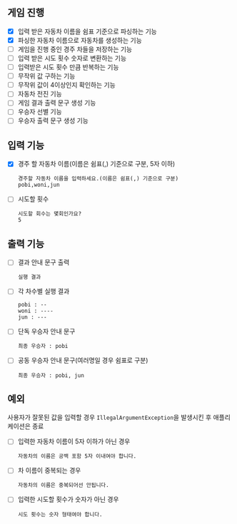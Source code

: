 
## 게임 진행
- [x] 입력 받은 자동차 이름을 쉼표 기준으로 파싱하는 기능
- [x] 파싱한 자동차 이름으로 자동차를 생성하는 기능
- [ ] 게임을 진행 중인 경주 차들을 저장하는 기능
- [ ] 입력 받은 시도 횟수 숫자로 변환하는 기능
- [ ] 입력받은 시도 횟수 만큼 반복하는 기능
- [ ] 무작위 값 구하는 기능
- [ ] 무작위 값이 4이상인지 확인하는 기능
- [ ] 자동차 전진 기능
- [ ] 게임 결과 출력 문구 생성 기능
- [ ] 우승자 선별 기능
- [ ] 우승자 출력 문구 생성 기능

## 입력 기능
- [x] 경주 할 자동차 이름(이름은 쉼표(,) 기준으로 구분, 5자 이하)
   ```
   경주할 자동차 이름을 입력하세요.(이름은 쉼표(,) 기준으로 구분)
   pobi,woni,jun
   ```
- [ ] 시도할 횟수
  ```
  시도할 회수는 몇회인가요?
  5
  ```

## 출력 기능
- [ ] 결과 안내 문구 출력 
   ```
   실행 결과
   ```
- [ ] 각 차수별 실행 결과
   ```
   pobi : --
   woni : ----
   jun : ---
   ```
- [ ] 단독 우승자 안내 문구
   ```
   최종 우승자 : pobi
   ```
- [ ] 공동 우승자 안내 문구(여러명일 경우 쉼표로 구분)
  ```
  최종 우승자 : pobi, jun
  ```
## 예외
사용자가 잘못된 값을 입력할 경우 `IllegalArgumentException`을 발생시킨 후 애플리케이션은 종료

- [ ] 입력한 자동차 이름이 5자 이하가 아닌 경우
  ```
  자동차의 이름은 공백 포함 5자 이내여야 합니다. 
  ```
- [ ] 차 이름이 중복되는 경우
  ```
  자동차의 이름은 중복되어선 안됩니다.
  ```
- [ ] 입력한 시도할 횟수가 숫자가 아닌 경우
  ```
  시도 횟수는 숫자 형태여야 합니다. 
  ```
